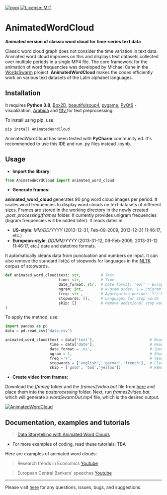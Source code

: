 [![pypi](https://img.shields.io/pypi/v/AnimatedWordCloud.svg)](https://pypi.python.org/pypi/AnimatedWordCloud)
[![License: MIT](https://badgen.net/badge/license/apache-2-0/blue)]([https://opensource.org/licenses/MIT](https://opensource.org/license/apache-2-0/))


# AnimatedWordCloud
**Animated version of classic word cloud for time-series text data**

Classic word cloud graph does not consider the time variation in text data. Animated word cloud improves on this and displays text datasets collected over multiple periods in a single MP4 file.
The core framework for the animation of word frequencies was developed by Michael Cane in the [WordsSwarm](https://github.com/thisIsMikeKane/WordSwarm) project. **AnimatedWordCloud** makes 
the codes efficiently work on various text datasets of the Latin alphabet languages.

## Installation

It requires **Python 3.8**, [Box2D](https://pypi.org/project/Box2D), [beautifulsoup4](https://pypi.org/project/beautifulsoup4),
[pygame](https://pypi.org/project/pygame), [PyQt6](https://pypi.org/project/PyQt6) - visualization,
[Arabica](https://pypi.org/project/Arabica/) and [ftfy ](https://pypi.org/project/ftfy) for text preprocessing. 

To install using pip, use:

`pip install AnimatedWordCloud`


AnimatedWordCloud has been tested with **PyCharm** community ed. It's recommended to use this IDE and run .py files instead .ipynb.

## Usage

* **Import the library**:

``` python
from AnimatedWordCloud import animated_word_cloud
```

* **Generate frames:**

**animated_word_cloud** generates 90 png word cloud images per period. It scales word frequencies to display word clouds on text datasets of different sizes. Frames are stored in the working directory in the newly created *.post_processing/frames*  folder. It currently provides unigram frequencies (bigram frequencies will be added later). It reads dates in:

* **US-style**: *MM/DD/YYYY* (2013-12-31, Feb-09-2009, 2013-12-31 11:46:17, etc.)
* **European-style**: *DD/MM/YYYY* (2013-31-12, 09-Feb-2009, 2013-31-12 11:46:17, etc.) date and datetime formats.


It automatically cleans data from punctuation and numbers on input. It can also remove the standard list(s) of stopwods for languages in the [NLTK](https://www.nltk.org) corpus of stopwords.


``` python
def animated_word_cloud(text: str,         # Text
                        time: str,         # Time
                        date_format: str,  # Date format: 'eur' - European, 'us' - American
                        ngram: int,        # N-gram order, 1 = unigram     
                        freq: str ,        # Aggregation period: 'Y'/'M'
                        stopwords: [],     # Languages for stop words
                        skip: []           # Remove additional stop words 
) 
```

To apply the method, use:

``` python
import pandas as pd
data = pd.read_csv("data.csv")
```


``` python
animated_word_cloud(text = data['text'],                         # Read text column
                    time = data['date'],                         # Read date column
                    date_format = 'us',                          # Specify date format
                    ngram = 1,                                   # Show individual word frequencies
                    freq ='Y',                                   # Yearly frequency
                    stopwords = ['english', 'german','french'],  # Clean from English, German and French stop words
                    skip = ['good', 'bad','yellow'])             # Remove 'good', 'bad', and 'yellow' as additional stop words                                                               

```


* **Create video from frames:**

Download the *ffmpeg* folder and the *frames2video.bat* file from [here](https://github.com/PetrKorab/Animated-Word-Cloud) and place them into the *postprocessing* folder.  Next, run *frames2video.bat*, which will generate a *wordSwarmOut.mp4* file, which is the desired output.

[![AnimatedWordCloud](https://github.com/PetrKorab/AnimatedWordCloud/raw/main/screenshot_awc.png)](https://github.com/PetrKorab/AnimatedWordCloud)


## Documentation, examples and tutorials

> [Data Storytelling with Animated Word Clouds](https://towardsdatascience.com/data-storytelling-with-animated-word-clouds-1889fdeb97b8) 

* For more examples of coding, read these  tutorials: TBA

Here are examples of animated word clouds:

> Research trends in Economics [Youtube](https://www.youtube.com/watch?v=-2gH7Xfn0AI&t=10s)

> European Central Bankers' speeches [Youtube](https://www.youtube.com/watch?v=oOgEpGtsJaI)

---

Please visit [here](https://github.com/PetrKorab/AnimatedWordCloud/issues) for any questions, issues, bugs, and suggestions.
